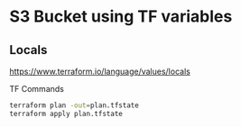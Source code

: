 # S3 Bucket using TF variables
## Locals
https://www.terraform.io/language/values/locals

TF Commands
```bash
terraform plan -out=plan.tfstate
terraform apply plan.tfstate
```
